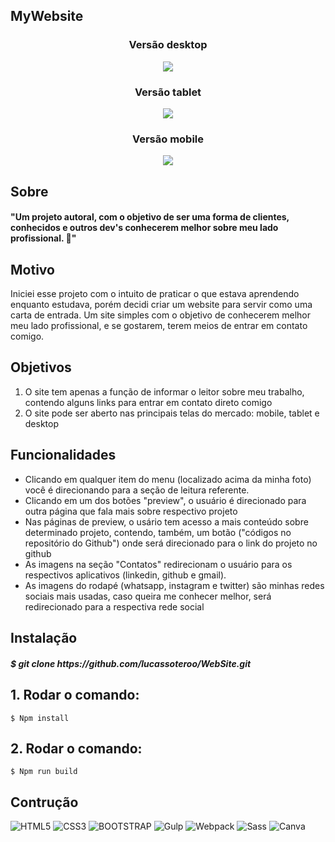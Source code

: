 <h2>MyWebsite</h2>

<section>
  
  <h3 align="center">Versão desktop</h3>
  <p align="center"> <img src="./template/desktop.jpeg" /> </p>  
  
</section>

<section>
  
  <h3 align="center">Versão tablet</h3>
  <p align="center"> <img src="./template/tablet.jpeg" /> </p>
  
</section>

<section>
  
  <h3 align="center">Versão mobile</h3>
  <p align="center"> <img src="./template/mobile.jpeg"/> </p>
  
</section>



<h2>Sobre</h2>

<h4>"Um projeto autoral, com o objetivo de ser uma forma de clientes, conhecidos e outros dev's conhecerem melhor sobre meu lado profissional. 🖖"</h4>

<h2>Motivo</h2>

<p>Iniciei esse projeto com o intuito de praticar o que estava aprendendo enquanto estudava, porém decidi criar um website para servir como uma carta de entrada. Um site simples com o objetivo de conhecerem melhor meu lado profissional, e se gostarem, terem meios de entrar em contato comigo. </p>

<h2>Objetivos</h2>

<ol>
  <li>O site tem apenas a função de informar o leitor sobre meu trabalho, contendo alguns links para entrar em contato direto comigo</li>
  <li>O site pode ser aberto nas principais telas do mercado: mobile, tablet e desktop</li>
</ol>

<h2>Funcionalidades</h2>

<ul>
  <li>Clicando em qualquer item do menu (localizado acima da minha foto) você é direcionando para a seção de leitura referente.</li>
  <li>Clicando em um dos botões "preview", o usuário é direcionado para outra página que fala mais sobre respectivo projeto</li>
  <li>Nas páginas de preview, o usário tem acesso a mais conteúdo sobre determinado projeto, contendo, também, um botão ("códigos no repositório do Github") onde será direcionado para o link do projeto no github</li>
  <li>As imagens na seção "Contatos" redirecionam o usuário para os respectivos aplicativos (linkedin, github e gmail).</li>
  <li>As imagens do rodapé (whatsapp, instagram e twitter) são minhas redes sociais mais usadas, caso queira me conhecer melhor, será redirecionado para a respectiva rede social</li>
</ul>

<h2>Instalação</h2>
  
<h5>$ git clone https://github.com/lucassoteroo/WebSite.git</h5> 

<h2>1. Rodar o comando:</h2>
  
```
$ Npm install
``` 

<h2>2. Rodar o comando:</h2>

```
$ Npm run build
```

<h2>Contrução</h2>

![HTML5](https://img.shields.io/badge/-HTML5-E34F26?style=flat-square&logo=html5&logoColor=ffffff)
![CSS3](https://img.shields.io/badge/-CSS3-1572B6?style=flat-square&logo=css3)
![BOOTSTRAP](https://img.shields.io/badge/-BOOTSTRAP-7952B3?style=flat-square&logo=html5&logoColor=ffffff)
![Gulp](https://img.shields.io/badge/-GULP-CF4647?style=flat-square&logo=gulp&logoColor=ffffff)
![Webpack](https://img.shields.io/badge/-WEBPACK-8DD6F9?style=flat-square&logo=webpack&logoColor=ffffff)
![Sass](https://img.shields.io/badge/-SASS-CC6699?style=flat-square&logo=sass&logoColor=ffffff)
![Canva](https://img.shields.io/badge/-FIGMA-F24E1E?style=flat-square&logo=figma&logoColor=ffffff)






